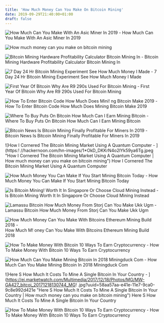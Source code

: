 ```yaml
---
title: 'How Much Money Can You Make On Bitcoin Mining'
date: 2019-09-29T21:40:00+01:00
draft: false
---
```


![How Much Can You Make With An Asic Miner In 2019 - ](https://blog.miningstore.com/hubfs/Imported_Blog_Media/ScreenShot2019-03-19at11_24_25AM_5e1e83e12d7298bb4847c0b492c000cb_800-1.png "How Much Can You Make With An Asic Miner In 2019 | How much money can you make on bitcoin mining") How Much Can You Make With An Asic Miner In 2019

![How much money can you make on bitcoin mining](http://flippingincome.com/wp-content/uploads/2019/06/Make-Money-With-Bitcoin-Mining-Rigs-WITHOUT-Mining.jpg "How much money can you make on bitcoin mining") 

![Bitcoin Mining Hardware Profitability Calculator Bitcoin Mining In - ](https://i.ytimg.com/vi/UPiCzEyoqug/maxresdefault.jpg "Bitcoin Mining Hardware Profitability Calculator Bitcoin Mining In | How much money can you make on bitcoin minin!   g") Bitcoin Mining Hardware Profitability Calculator Bitcoin Mining In

![7 Day 24 Hr Bitcoin Mining Experiment See How Much Money I Made - ](https://i.ytimg.com/vi/E_PeYgMbiVk/maxresdefault.jpg "7 Day 24 Hr Bitcoin Mining Experiment See How Much Money I Made | How much money can you make on bitcoin mining") 7 Day 24 Hr Bitcoin Mining Experiment See How Much Money I Made

![First Year Of Bitcoin Why Are R9 290s Used For Bitcoin Mining - ](https://steemitimages.com/0x0/http://i.imgur.com/FC8kanB.png "First Year Of Bitcoin Why Are R9 290s Used For Bitcoin Mining | How much money can you make on bitcoin mining") First Year Of Bitcoin Why Are R9 290s Used For Bitcoin Mining

![How To Enter Bitcoin Code How Much Does Mini!   ng Bitcoin Make 2019 - ](https://i.ytimg.com/vi/an091_npFEg/hqdefault.jpg "How To Enter Bitcoin Code How !   Much Does Mining Bitcoin Make 2019 | How much money can you make on bitcoin mining") How To Enter Bitcoin Code How Much Does Mining Bitcoin Make 2019

![Where To Buy Puts On Bitcoin How Much Can I Earn Mining Bitcoin - ](https://i.pinimg.com/736x/06/17/1e/06171e7142504b422eef2a64d4f109be.jpg "Where To Buy Puts On Bitcoin How Much Can I Earn Mining Bitcoin | How much money can you make on bitcoin mining") Where To Buy Puts On Bitcoin How Much Can I Earn Mining Bitcoin

![Bitcoin News Is Bitcoin Mining Finally Profitable For Miners In 2019 - ](https://fs.bitcoinmagazine.com/img/images/0-6.original.png "Bitcoin News Is Bitcoin Mining Finally Profitable For Miners In 2019 | How much money can you make on bitcoin mining") Bitcoin News Is Bitcoin Mining Finally Profitable For Miners In 2019

![How I Cornered The Bitcoin Mining Market Using A Quantum Computer - ](https:!   //hackernoon.com/hn-images/1*OkD_DKKrN4o2lYk59ya6Tg.jpeg "How I Cornered The Bitcoin Mining Market Using A Quantum Computer | How much money can you make on bitcoin mining") How I Cornered The Bitcoin Mining Market Using A Quantum Computer

![How Much Money You Can Make If You Start Mining Bitcoin Today - ](https://mybroadband.co.za/news/wp-content/uploads/2017/12/Cryptocurrency-mining-rig-power-supply-and-cables.jpg "How Much Money You Can Make If You Start Mining Bitcoin Today | How much money can you make on bitcoin mining") How Much Money You Can Make If You Start Mining Bitcoin Today

![Is Bitcoin Mining!    Worth It In Singapore Or Choose Cloud Mining Instead - ](https://managingyourfinance.com/wp-content/uploads/2017/04/How-to-Make-More-Money-With-Bitcoin-Mining-from-Genesis-Mining.jpg "Is Bit!   coin Mining Worth It In Singapore Or Choose Cloud Mining Instead | How much money can you make on bitcoin mining") Is Bitcoin Mining Worth It In Singapore Or Choose Cloud Mining Instead

![Lamassu Bitcoin How Much Money From Storj Can You Make Ukk Ugm - ](https://i1.wp.com/blogtienao.com/wp-content/uploads/2017/05/huong-dan-dao-ethereum-voi-minergate1.jpg?fit\\u003d1348,648\\u0026ssl\\u003d1 "Lamassu Bitcoin How Much Money From Storj Can You Make Ukk Ugm | How much money can you make on bitcoin mining") Lamassu Bitcoin How Much Money From Storj Can You Make Ukk Ugm

![How Much Money Can You Make With Bitcoins Ethereum Mining Build 2018 - ](https://cdn.mos.cms.futurecdn.net/8h2M2omneY8unJMCHzdi48.jpg "How Much Money Can You Make With Bitcoins Ethereum Mining Build 2018 | How much money can you make on bitcoin mining") How Much M! oney Can You Make With Bitcoins Ethereum Mining Build 2018

![How To Make Money With Bitcoin 10 Ways To Earn Cryptocurrency - ](https://blockonomi-9fcd.kxcdn.com/wp-content/uploads/2018/01/bitcoin-faucets.jpg "How To Make Money With Bitcoin 10 Ways To Earn Cryptocurrency | How much money can you make on bitcoin mining") How To Make Money With Bitcoin 10 Ways To Earn Cryptocurrency

![How Much Can You Make Mining Bitcoin In 2018 Miningduck Com - ](https://miningduck.com/wp-content/uploads/2018/04/how-much-can-you-earn-mining-bitcoin.png "How Much Can You Make Mining Bitcoin In 2018 Miningduck Com | How much money can you make on bitcoin mining") How Much Can You Make Mining Bitcoin In 2018 Miningduck Com

![Here S How Much It Costs To Mine A Single Bitcoin In Your Country - ](https://ei.marketwatch.com/Multimedia/2017/12/18/Photos/MG/MW-GA427_bitcoi_20171218130744_MG!   .jpg?uuid=58aa57aa-e41e-11e7-9ca0-9c8e992d421e "Here S How Much It Costs To Mine A Single Bitcoin In Your Country | How much money can you make on bitcoin mining") Here S How Much It Costs To Mine A Single Bitcoin In Your Country

![How To Make Money With Bitcoin 10 Ways To Earn Cryptocurrency - ](https://blockonomi-9fcd.kxcdn.com/wp-content/uploads/2018/01/make-money-bitcoin.jpg "How To Make Money With Bitcoin 10 Ways To Earn Cryptocurrency | How much money can you make on bitcoin mining") How To Make Money With Bitcoin 10 Ways To Earn Cryptocurrency